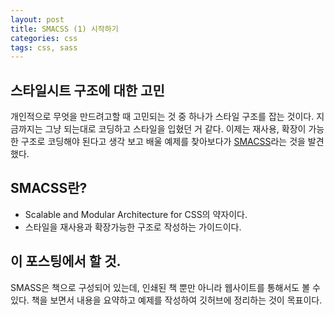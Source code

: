 ```yaml
---
layout: post
title: SMACSS (1) 시작하기
categories: css
tags: css, sass
---
```


## 스타일시트 구조에 대한 고민
개인적으로 무엇을 만드려고할 때 고민되는 것 중 하나가 스타일 구조를 잡는 것이다. 지금까지는 그냥 되는대로 코딩하고 스타일을 입혔던 거 같다. 이제는 재사용, 확장이 가능한 구조로 코딩해야 된다고 생각 보고 배울 예제를 찾아보다가 [SMACSS](https://smacss.com/)라는 것을 발견했다. 

## SMACSS란?
- Scalable and Modular Architecture for CSS의 약자이다.
- 스타일을 재사용과 확장가능한 구조로 작성하는 가이드이다. 

## 이 포스팅에서 할 것.
SMASS은 책으로 구성되어 있는데, 인쇄된 책 뿐만 아니라 웹사이트를 통해서도 볼 수 있다. 책을 보면서 내용을 요약하고 예제를 작성하여 깃허브에 정리하는 것이 목표이다.
